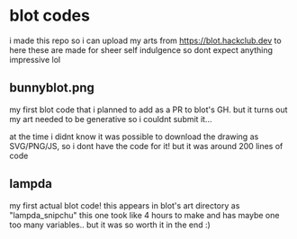 # blot codes
i made this repo so i can upload my arts from https://blot.hackclub.dev to here
these are made for sheer self indulgence so dont expect anything impressive lol

## bunnyblot.png
my first blot code that i planned to add as a PR to blot's GH. but it turns out my art needed to be generative so i couldnt submit it...

at the time i didnt know it was possible to download the drawing as SVG/PNG/JS, so i dont have the code for it! but it was around 200 lines of code

## lampda
my first actual blot code! this appears in blot's art directory as "lampda_snipchu"
this one took like 4 hours to make and has maybe one too many variables.. but it was so worth it in the end :)
